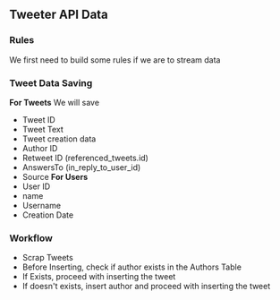 ## Tweeter API Data
### Rules
We first need to build some rules if we are to stream data

### Tweet Data Saving
**For Tweets**
We will save
- Tweet ID
- Tweet Text
- Tweet creation data
- Author ID
- Retweet ID (referenced_tweets.id)
- AnswersTo (in_reply_to_user_id)
- Source
**For Users**
- User ID
- name
- Username
- Creation Date

### Workflow

- Scrap Tweets
- Before Inserting, check if author exists in the Authors Table
- If Exists, proceed with inserting the tweet
- If doesn't exists, insert author and proceed with inserting the tweet
